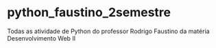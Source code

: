 # python_faustino_2semestre
Todas as atividade de Python do professor Rodrigo Faustino da matéria Desenvolvimento Web II
